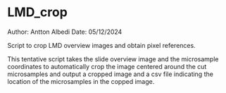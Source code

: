 # LMD_crop

Author: Antton Albedi
Date: 05/12/2024

Script to crop LMD overview images and obtain pixel references.

This tentative script takes the slide overview image and the microsample coordinates to automatically crop the image centered around the cut microsamples and output a cropped image and a csv file indicating the location of the microsamples in the copped image.